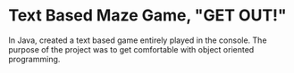 # Text Based Maze Game, "GET OUT!"
In Java, created a text based game entirely played in the console. The purpose of the project was to get comfortable with object oriented programming.
